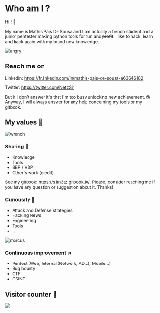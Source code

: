 # Who am I ?

Hi ! :wave: 

My name is Mathis Pais De Sousa and I am actually a french student and a junior pentester making python tools for fun and <strike>profit</strike>.
I like to hack, learn and hack again with my brand new knowledge.

![angry](https://user-images.githubusercontent.com/40497633/212874448-b1452a4d-396d-45ca-9467-589227023df1.gif)
## Reach me on

Linkedin: https://fr.linkedin.com/in/mathis-pais-de-sousa-a63646182

Twitter: https://twitter.com/NetzSir

But if I don't answer it's that I'm too busy unlocking new achievement. :kissing_heart:
Anyway, I will always answer for any help concerning my tools or my gitbook.


## My values :crown:
![wrench](https://user-images.githubusercontent.com/40497633/212872388-47e46fa1-5694-4067-8c83-7fff01e027ba.gif)


### Sharing :speech_balloon:

- Knowledge 
- Tools
- BBP / VDP
- Other's work (credit)

See my gitbook: https://s1rn3tz.gitbook.io/.
Please, consider reaching me if you have any question or suggestion about it. Thanks!

### Curiousity :satellite:

- Attack and Defense strategies
- Hacking News
- Engineering
- Tools
- ...

![marcus](https://user-images.githubusercontent.com/40497633/212873998-3d7636fb-5071-41d2-9b84-885b1d2d033f.gif)


### Continuous improvement :arrow_upper_right:

- Pentest (Web, Internal (Network, AD...), Mobile...) 
- Bug bounty
- CTF
- OSINT

## Visitor counter :1234:

<img src="https://profile-counter.glitch.me/mathis2001/count.svg">
